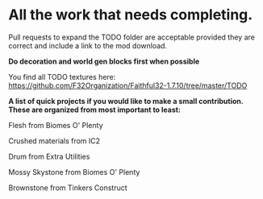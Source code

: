 All the work that needs completing. 
===========================
Pull requests to expand the TODO folder are acceptable provided they are correct and include a link to the mod download.

**Do decoration and world gen blocks first when possible**

You find all TODO textures here: https://github.com/F32Organization/Faithful32-1.7.10/tree/master/TODO

**A list of quick projects if you would like to make a small contribution. These are organized from most important to least:**

Flesh from Biomes O' Plenty

Crushed materials from IC2

Drum from Extra Utilities

Mossy Skystone from Biomes O' Plenty

Brownstone from Tinkers Construct